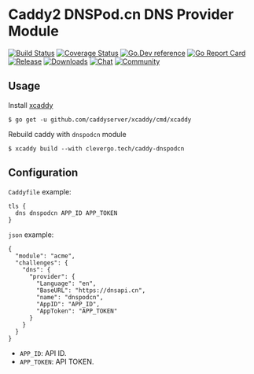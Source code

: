 # Caddy2 DNSPod.cn DNS Provider Module
[![Build Status](https://img.shields.io/travis/clevergo/caddy-dnspodcn?style=flat-square)](https://travis-ci.org/clevergo/caddy-dnspodcn)
[![Coverage Status](https://img.shields.io/coveralls/github/clevergo/caddy-dnspodcn?style=flat-square)](https://coveralls.io/github/clevergo/caddy-dnspodcn)
[![Go.Dev reference](https://img.shields.io/badge/go.dev-reference-blue?logo=go&logoColor=white&style=flat-square)](https://pkg.go.dev/clevergo.tech/caddy-dnspodcn?tab=doc)
[![Go Report Card](https://goreportcard.com/badge/github.com/clevergo/caddy-dnspodcn?style=flat-square)](https://goreportcard.com/report/github.com/clevergo/caddy-dnspodcn)
[![Release](https://img.shields.io/github/release/clevergo/caddy-dnspodcn.svg?style=flat-square)](https://github.com/clevergo/caddy-dnspodcn/releases)
[![Downloads](https://img.shields.io/endpoint?url=https://pkg.clevergo.tech/api/badges/downloads/total/clevergo.tech/caddy-dnspodcn?style=flat-square)](https://pkg.clevergo.tech/clevergo.tech/caddy-dnspodcn)
[![Chat](https://img.shields.io/badge/chat-telegram-blue?style=flat-square)](https://t.me/clevergotech)
[![Community](https://img.shields.io/badge/community-forum-blue?style=flat-square&color=orange)](https://forum.clevergo.tech)


## Usage

Install [xcaddy](https://github.com/caddyserver/xcaddy)

```
$ go get -u github.com/caddyserver/xcaddy/cmd/xcaddy
```

Rebuild caddy with `dnspodcn` module

```shell
$ xcaddy build --with clevergo.tech/caddy-dnspodcn
```

## Configuration

`Caddyfile` example:

```
tls {
  dns dnspodcn APP_ID APP_TOKEN
}
```

`json` example:

```
{
  "module": "acme",
  "challenges": {
    "dns": {
      "provider": {
        "Language": "en",
        "BaseURL": "https://dnsapi.cn",
        "name": "dnspodcn",
        "AppID": "APP_ID",
        "AppToken": "APP_TOKEN"
      }
    }
  }
}
```

- `APP_ID`: API ID.
- `APP_TOKEN`: API TOKEN.
